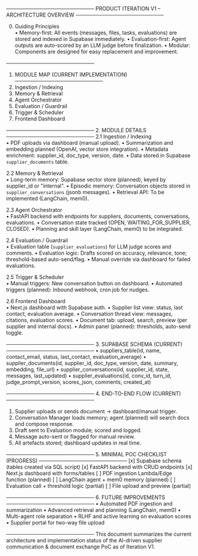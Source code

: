 ────────────────────────
PRODUCT ITERATION V1 – ARCHITECTURE OVERVIEW
────────────────────────

0.  Guiding Principles  
    • Memory-first: All events (messages, files, tasks, evaluations) are stored and indexed in Supabase immediately.
    • Evaluation-first: Agent outputs are auto-scored by an LLM judge before finalization.
    • Modular: Components are designed for easy replacement and improvement.

────────────────────────
1. MODULE MAP (CURRENT IMPLEMENTATION)
────────────────────────
1.  Ingestion / Indexing
2.  Memory & Retrieval
3.  Agent Orchestrator
4.  Evaluation / Guardrail
5.  Trigger & Scheduler
6.  Frontend Dashboard

────────────────────────
2. MODULE DETAILS
────────────────────────
2.1  Ingestion / Indexing  
     • PDF uploads via dashboard (manual upload).
     • Summarization and embedding planned (OpenAI, vector store integration).
     • Metadata enrichment: supplier_id, doc_type, version, date.
     • Data stored in Supabase `supplier_documents` table.

2.2  Memory & Retrieval  
     • Long-term memory: Supabase vector store (planned), keyed by supplier_id or "internal".
     • Episodic memory: Conversation objects stored in `supplier_conversations` (jsonb messages).
     • Retrieval API: To be implemented (LangChain, mem0).

2.3  Agent Orchestrator  
     • FastAPI backend with endpoints for suppliers, documents, conversations, evaluations.
     • Conversation state tracked (OPEN, WAITING_FOR_SUPPLIER, CLOSED).
     • Planning and skill layer (LangChain, mem0) to be integrated.

2.4  Evaluation / Guardrail  
     • Evaluation table (`supplier_evaluations`) for LLM judge scores and comments.
     • Evaluation logic: Drafts scored on accuracy, relevance, tone; threshold-based auto-send/flag.
     • Manual override via dashboard for failed evaluations.

2.5  Trigger & Scheduler  
     • Manual triggers: New conversation button on dashboard.
     • Automated triggers (planned): Inbound webhook, cron job for nudges.

2.6  Frontend Dashboard  
     • Next.js dashboard with Supabase auth.
     • Supplier list view: status, last contact, evaluation average.
     • Conversation thread view: messages, citations, evaluation scores.
     • Document tab: upload, search, preview (per supplier and internal docs).
     • Admin panel (planned): thresholds, auto-send toggle.

────────────────────────
3. SUPABASE SCHEMA (CURRENT)
────────────────────────
• suppliers_table(id, name, contact_email, status, last_contact, evaluation_average)
• supplier_documents(id, supplier_id, doc_type, version, date, summary, embedding, file_url)
• supplier_conversations(id, supplier_id, state, messages, last_updated)
• supplier_evaluations(id, conv_id, turn_id, judge_prompt_version, scores_json, comments, created_at)

────────────────────────
4. END-TO-END FLOW (CURRENT)
────────────────────────
1) Supplier uploads or sends document → dashboard/manual trigger.
2) Conversation Manager loads memory; agent (planned) will search docs and compose response.
3) Draft sent to Evaluation module; scored and logged.
4) Message auto-sent or flagged for manual review.
5) All artefacts stored; dashboard updates in real time.

────────────────────────
5. MINIMAL POC CHECKLIST (PROGRESS)
────────────────────────
[x] Supabase schema (tables created via SQL script)
[x] FastAPI backend with CRUD endpoints
[x] Next.js dashboard with forms/tables
[ ] PDF ingestion Lambda/Edge function (planned)
[ ] LangChain agent + mem0 memory (planned)
[ ] Evaluation call + threshold logic (partial)
[ ] File upload and preview (partial)

────────────────────────
6. FUTURE IMPROVEMENTS
────────────────────────
• Automated PDF ingestion and summarization
• Advanced retrieval and planning (LangChain, mem0)
• Multi-agent role separation
• RLHF and active learning on evaluation scores
• Supplier portal for two-way file upload

────────────────────────
This document summarizes the current architecture and implementation status of the AI-driven supplier communication & document exchange PoC as of Iteration V1.
